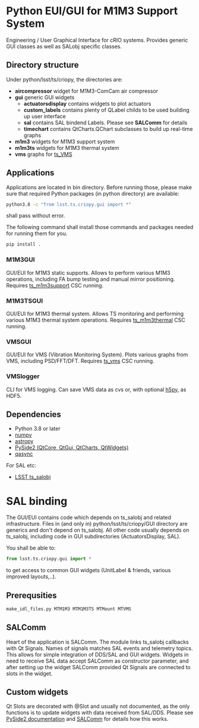 # Python EUI/GUI for M1M3 Support System

Engineering / User Graphical Interface for cRIO systems. Provides generic GUI
classes as well as SALobj specific classes.

## Directory structure

Under python/lsst/ts/criopy, the directories are:

* __aircompressor__ widget for M1M3-ComCam air compressor
* __gui__ generic GUI widgets
  * __actuatorsdisplay__ contains widgets to plot actuators
  * __custom_labels__ contains plenty of QLabel childs to be used building up user interface
  * __sal__ contains SAL bindend Labels. Please see __SALComm__ for details
  * __timechart__ contains QtCharts.QChart subclasses to build up real-time graphs
* __m1m3__ widgets for M1M3 support system
* __m1m3ts__ widgets for M1M3 thermal system
* __vms__ graphs for [ts_VMS](https://github.com/lsst-ts/ts_VMS)

## Applications

Applications are located in bin directory. Before running those, please make
sure that required Python packages (in python directory) are available:

```bash
python3.8 -c "from lsst.ts.criopy.gui import *"
```

shall pass without error.

The following command shall install those commands and packages needed for
running them for you.

```bash
pip install .
```

### M1M3GUI 

GUI/EUI for M1M3 static supports. Allows to perform various M1M3 operations,
including FA bump testing and manual mirror positioning. Requires
[ts_m1m3support](https://github.com/lsst-ts/ts_m1m3support) CSC running.

### M1M3TSGUI

GUI/EUI for M1M3 thermal system. Allows TS monitoring and performing various
M1M3 thermal system operations. Requires
[ts_m1m3thermal](https://github.com/lsst-ts/ts_m1m3thermal) CSC running.

### VMSGUI

GUI/EUI for VMS (Vibration Monitoring System). Plots various graphs from VMS,
including PSD/FFT/DFT. Requires [ts_vms](https://github.com/lsst-ts/ts_vms) CSC
running.

### VMSlogger

CLI for VMS logging. Can save VMS data as cvs or, with optional
[h5py](https://www.h5py.org/), as HDF5.

## Dependencies

* Python 3.8 or later
* [numpy](https://numpy.org)
* [astropy](https://astropy.org)
* [PySide2 (QtCore, QtGui, QtCharts, QtWidgets)](https://pypi.org/project/PySide2)
* [qasync](https://pypi.org/project/qasync/)

For SAL etc:

* [LSST ts_salobj](https://github.com/lsst-ts/ts_salobj)


# SAL binding

The GUI/EUI contains code which depends on ts\_salobj and related
infrastructure. Files in (and only in) python/lsst/ts/criopy/GUI directory are
generics and don't depend on ts\_salobj. All other code usually depends on
ts\_salobj, including code in GUI subdirectories (ActuatorsDisplay, SAL).

You shall be able to:

```python
from lsst.ts.criopy.gui import *
```

to get access to common GUI widgets (UnitLabel & friends, various improved
layouts,..).


## Prerequsities

```bash
make_idl_files.py MTM1M3 MTM1M3TS MTMount MTVMS
```

## SALComm

Heart of the application is SALComm. The module links ts_salobj callbacks with
Qt Signals. Names of signals matches SAL events and telemetry topics. This
allows for simple integration of DDS/SAL and GUI widgets. Widgets in need to
receive SAL data accept SALComm as constructor parameter, and after setting up
the widget SALComm provided Qt Signals are connected to slots in the widget.

## Custom widgets

Qt Slots are decorated with @Slot and usually not documented, as the only
functions is to update widgets with data received from SAL/DDS. Please see
[PySide2 documentation](https://wiki.qt.io/Qt_for_Python_Signals_and_Slots) and
[SALComm](tree/main/python/lsst/ts/criopy/SALComm/MetaSAL.py) for details how
this works.
